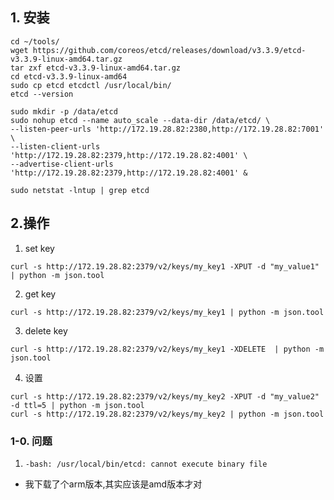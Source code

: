 ## 1. 安装
```
cd ~/tools/
wget https://github.com/coreos/etcd/releases/download/v3.3.9/etcd-v3.3.9-linux-amd64.tar.gz
tar zxf etcd-v3.3.9-linux-amd64.tar.gz
cd etcd-v3.3.9-linux-amd64
sudo cp etcd etcdctl /usr/local/bin/
etcd --version

sudo mkdir -p /data/etcd
sudo nohup etcd --name auto_scale --data-dir /data/etcd/ \
--listen-peer-urls 'http://172.19.28.82:2380,http://172.19.28.82:7001' \
--listen-client-urls 'http://172.19.28.82:2379,http://172.19.28.82:4001' \
--advertise-client-urls 'http://172.19.28.82:2379,http://172.19.28.82:4001' &

sudo netstat -lntup | grep etcd
```
## 2.操作
1. set key
```
curl -s http://172.19.28.82:2379/v2/keys/my_key1 -XPUT -d "my_value1" | python -m json.tool
```
2. get key
```
curl -s http://172.19.28.82:2379/v2/keys/my_key1 | python -m json.tool
```
3. delete key
```
curl -s http://172.19.28.82:2379/v2/keys/my_key1 -XDELETE  | python -m json.tool
```
4. 设置
```
curl -s http://172.19.28.82:2379/v2/keys/my_key2 -XPUT -d "my_value2" -d ttl=5 | python -m json.tool
curl -s http://172.19.28.82:2379/v2/keys/my_key2 | python -m json.tool
```


### 1-0. 问题
1. `-bash: /usr/local/bin/etcd: cannot execute binary file`
+ 我下载了个arm版本,其实应该是amd版本才对
